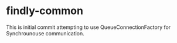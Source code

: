 findly-common
=============
This is initial commit attempting to use QueueConnectionFactory for Synchrounouse communication.
